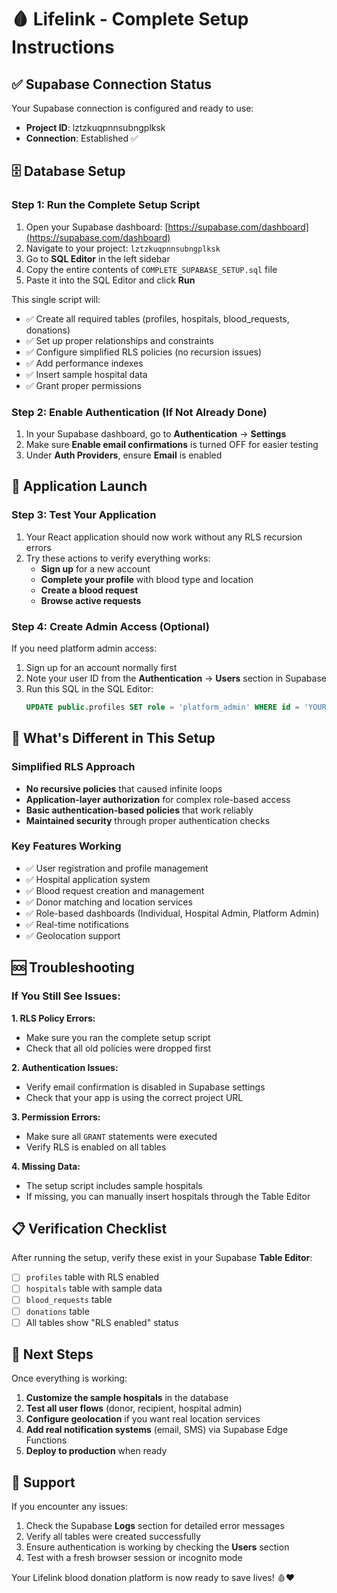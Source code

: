 # 🩸 Lifelink - Complete Setup Instructions

## ✅ Supabase Connection Status
Your Supabase connection is configured and ready to use:
- **Project ID**: lztzkuqpnnsubngplksk
- **Connection**: Established ✅

## 🗄️ Database Setup

### Step 1: Run the Complete Setup Script
1. Open your Supabase dashboard: [https://supabase.com/dashboard](https://supabase.com/dashboard)
2. Navigate to your project: `lztzkuqpnnsubngplksk`
3. Go to **SQL Editor** in the left sidebar
4. Copy the entire contents of `COMPLETE_SUPABASE_SETUP.sql` file
5. Paste it into the SQL Editor and click **Run**

This single script will:
- ✅ Create all required tables (profiles, hospitals, blood_requests, donations)
- ✅ Set up proper relationships and constraints
- ✅ Configure simplified RLS policies (no recursion issues)
- ✅ Add performance indexes
- ✅ Insert sample hospital data
- ✅ Grant proper permissions

### Step 2: Enable Authentication (If Not Already Done)
1. In your Supabase dashboard, go to **Authentication** → **Settings**
2. Make sure **Enable email confirmations** is turned OFF for easier testing
3. Under **Auth Providers**, ensure **Email** is enabled

## 🚀 Application Launch

### Step 3: Test Your Application
1. Your React application should now work without any RLS recursion errors
2. Try these actions to verify everything works:
   - **Sign up** for a new account
   - **Complete your profile** with blood type and location
   - **Create a blood request** 
   - **Browse active requests**

### Step 4: Create Admin Access (Optional)
If you need platform admin access:
1. Sign up for an account normally first
2. Note your user ID from the **Authentication** → **Users** section in Supabase
3. Run this SQL in the SQL Editor:
   ```sql
   UPDATE public.profiles SET role = 'platform_admin' WHERE id = 'YOUR_USER_ID_HERE';
   ```

## 🔧 What's Different in This Setup

### Simplified RLS Approach
- **No recursive policies** that caused infinite loops
- **Application-layer authorization** for complex role-based access
- **Basic authentication-based policies** that work reliably
- **Maintained security** through proper authentication checks

### Key Features Working
- ✅ User registration and profile management
- ✅ Hospital application system
- ✅ Blood request creation and management
- ✅ Donor matching and location services
- ✅ Role-based dashboards (Individual, Hospital Admin, Platform Admin)
- ✅ Real-time notifications
- ✅ Geolocation support

## 🆘 Troubleshooting

### If You Still See Issues:

**1. RLS Policy Errors:**
   - Make sure you ran the complete setup script
   - Check that all old policies were dropped first

**2. Authentication Issues:**
   - Verify email confirmation is disabled in Supabase settings
   - Check that your app is using the correct project URL

**3. Permission Errors:**
   - Make sure all `GRANT` statements were executed
   - Verify RLS is enabled on all tables

**4. Missing Data:**
   - The setup script includes sample hospitals
   - If missing, you can manually insert hospitals through the Table Editor

## 📋 Verification Checklist

After running the setup, verify these exist in your Supabase **Table Editor**:

- [ ] `profiles` table with RLS enabled
- [ ] `hospitals` table with sample data
- [ ] `blood_requests` table 
- [ ] `donations` table
- [ ] All tables show "RLS enabled" status

## 🎯 Next Steps

Once everything is working:
1. **Customize the sample hospitals** in the database
2. **Test all user flows** (donor, recipient, hospital admin)
3. **Configure geolocation** if you want real location services
4. **Add real notification systems** (email, SMS) via Supabase Edge Functions
5. **Deploy to production** when ready

## 🛟 Support

If you encounter any issues:
1. Check the Supabase **Logs** section for detailed error messages
2. Verify all tables were created successfully
3. Ensure authentication is working by checking the **Users** section
4. Test with a fresh browser session or incognito mode

Your Lifelink blood donation platform is now ready to save lives! 🩸❤️